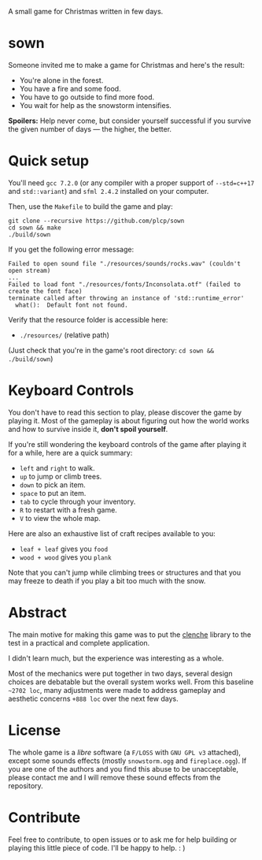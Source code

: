 
A small game for Christmas written in few days.

# sown

Someone invited me to make a game for Christmas and here's the result:

 - You're alone in the forest.
 - You have a fire and some food.
 - You have to go outside to find more food.
 - You wait for help as the snowstorm intensifies.

**Spoilers:** Help never come, but consider yourself successful if you survive
the given number of days — the higher, the better.

# Quick setup

You'll need `gcc 7.2.0` (or any compiler with a proper support of `--std=c++17`
and `std::variant`) and `sfml 2.4.2` installed on your computer.

Then, use the `Makefile` to build the game and play:
```
git clone --recursive https://github.com/plcp/sown
cd sown && make
./build/sown
```

If you get the following error message:
```
Failed to open sound file "./resources/sounds/rocks.wav" (couldn't open stream)
...
Failed to load font "./resources/fonts/Inconsolata.otf" (failed to create the font face)
terminate called after throwing an instance of 'std::runtime_error'
  what():  Default font not found.
```

Verify that the resource folder is accessible here:

 - `./resources/` (relative path)

(Just check that you're in the game's root
directory: `cd sown && ./build/sown`)

# Keyboard Controls

You don't have to read this section to play, please discover the game by
playing it. Most of the gameplay is about figuring out how the world works and
how to survive inside it, **don't spoil yourself**.

If you're still wondering the keyboard controls of the game after playing it
for a while, here are a quick summary:

 - `left` and `right` to walk.
 - `up` to jump or climb trees.
 - `down` to pick an item.
 - `space` to put an item.
 - `tab` to cycle through your inventory.
 - `R` to restart with a fresh game.
 - `V` to view the whole map.

Here are also an exhaustive list of craft recipes available to you:

 - `leaf + leaf` gives you `food`
 - `wood + wood` gives you `plank`

Note that you can't jump while climbing trees or structures and that you may
freeze to death if you play a bit too much with the snow.

# Abstract

The main motive for making this game was to put
the [clenche](https://github.com/plcp/clenche) library to the test in a
practical and complete application.

I didn't learn much, but the experience was interesting as a whole.

Most of the mechanics were put together in two days, several design choices are
debatable but the overall system works well. From this baseline `~2702 loc`,
many adjustments were made to address gameplay and aesthetic
concerns `+888 loc` over the next few days.

# License

The whole game is a *libre* software (a `F/LOSS` with `GNU GPL v3` attached),
except some sounds effects (mostly `snowstorm.ogg` and `fireplace.ogg`). If you
are one of the authors and you find this abuse to be unacceptable, please
contact me and I will remove these sound effects from the repository.

# Contribute

Feel free to contribute, to open issues or to ask me for help building or
playing this little piece of code. I'll be happy to help. : )
